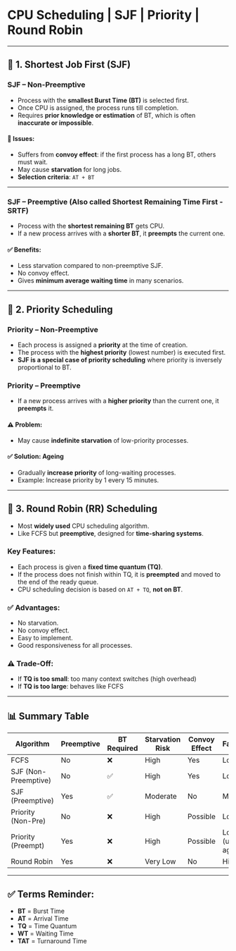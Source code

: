#  CPU Scheduling | SJF | Priority | Round Robin

---

## 🧠 1. Shortest Job First (SJF)

### SJF – Non-Preemptive

- Process with the **smallest Burst Time (BT)** is selected first.
- Once CPU is assigned, the process runs till completion.
- Requires **prior knowledge or estimation** of BT, which is often **inaccurate or impossible**.

#### 🔻 Issues:
- Suffers from **convoy effect**: if the first process has a long BT, others must wait.
- May cause **starvation** for long jobs.
- **Selection criteria**: `AT + BT`

---

### SJF – Preemptive (Also called Shortest Remaining Time First - SRTF)

- Process with the **shortest remaining BT** gets CPU.
- If a new process arrives with a **shorter BT**, it **preempts** the current one.

#### ✅ Benefits:
- Less starvation compared to non-preemptive SJF.
- No convoy effect.
- Gives **minimum average waiting time** in many scenarios.

---

## 🎯 2. Priority Scheduling

### Priority – Non-Preemptive

- Each process is assigned a **priority** at the time of creation.
- The process with the **highest priority** (lowest number) is executed first.
- **SJF is a special case of priority scheduling** where priority is inversely proportional to BT.

### Priority – Preemptive

- If a new process arrives with a **higher priority** than the current one, it **preempts** it.

#### ⚠️ Problem:
- May cause **indefinite starvation** of low-priority processes.

#### ✅ Solution: Ageing
- Gradually **increase priority** of long-waiting processes.
- Example: Increase priority by 1 every 15 minutes.

---

## 🔁 3. Round Robin (RR) Scheduling

- Most **widely used** CPU scheduling algorithm.
- Like FCFS but **preemptive**, designed for **time-sharing systems**.

### Key Features:
- Each process is given a **fixed time quantum (TQ)**.
- If the process does not finish within TQ, it is **preempted** and moved to the end of the ready queue.
- CPU scheduling decision is based on `AT + TQ`, **not on BT**.

### ✅ Advantages:
- No starvation.
- No convoy effect.
- Easy to implement.
- Good responsiveness for all processes.

### ⚠️ Trade-Off:
- If **TQ is too small**: too many context switches (high overhead)
- If **TQ is too large**: behaves like FCFS

---

## 📊 Summary Table

| Algorithm           | Preemptive | BT Required | Starvation Risk | Convoy Effect | Fairness       |
|---------------------|------------|-------------|------------------|----------------|----------------|
| FCFS                | No         | ❌           | High             | Yes            | Low            |
| SJF (Non-Preemptive)| No         | ✅           | High             | Yes            | Low            |
| SJF (Preemptive)    | Yes        | ✅           | Moderate         | No             | Medium         |
| Priority (Non-Pre)  | No         | ❌           | High             | Possible       | Low            |
| Priority (Preempt)  | Yes        | ❌           | High             | Possible       | Low (unless ageing) |
| Round Robin         | Yes        | ❌           | Very Low         | No             | High           |

---

## ✅ Terms Reminder:

- **BT** = Burst Time  
- **AT** = Arrival Time  
- **TQ** = Time Quantum  
- **WT** = Waiting Time  
- **TAT** = Turnaround Time

